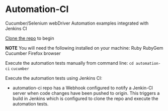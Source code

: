 Automation-CI
=============

Cucumber/Selenium webDriver Automation examples integrated with Jenkins CI

[Clone the repo](https://help.github.com/articles/fetching-a-remote/#clone) to begin

**NOTE**
You will need the following installed on your machine:
Ruby 
RubyGem
Cucumber
Firefox browser

Execute the automation tests manually from command line:
`cd automation-ci`
`cucumber`

Execute the automation tests using Jenkins CI:
- automation-ci repo has a Webhook configured to notify a Jenkin-CI server when code changes have been pushed to origin. This triggers a build in Jenkins which is configured to clone the repo and execute the automation tests.
